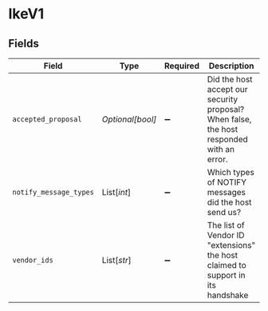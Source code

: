 # IkeV1


## Fields

| Field                                                                                    | Type                                                                                     | Required                                                                                 | Description                                                                              |
| ---------------------------------------------------------------------------------------- | ---------------------------------------------------------------------------------------- | ---------------------------------------------------------------------------------------- | ---------------------------------------------------------------------------------------- |
| `accepted_proposal`                                                                      | *Optional[bool]*                                                                         | :heavy_minus_sign:                                                                       | Did the host accept our security proposal? When false, the host responded with an error. |
| `notify_message_types`                                                                   | List[*int*]                                                                              | :heavy_minus_sign:                                                                       | Which types of NOTIFY messages did the host send us?                                     |
| `vendor_ids`                                                                             | List[*str*]                                                                              | :heavy_minus_sign:                                                                       | The list of Vendor ID "extensions" the host claimed to support in its handshake          |